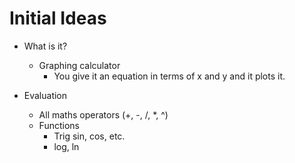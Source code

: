 # Initial Ideas

* What is it?
	- Graphing calculator
		- You give it an equation in terms of x and y and it plots it.

* Evaluation
	* All maths operators (+, -, /, *, ^)
	* Functions
		- Trig sin, cos, etc.
		- log, ln

